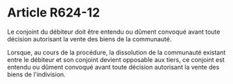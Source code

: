 # Article R624-12

Le conjoint du débiteur doit être entendu ou dûment convoqué avant toute décision autorisant la vente des biens de la communauté.

Lorsque, au cours de la procédure, la dissolution de la communauté existant entre le débiteur et son conjoint devient opposable aux tiers, ce conjoint est entendu ou dûment convoqué avant toute décision autorisant la vente des biens de l'indivision.
